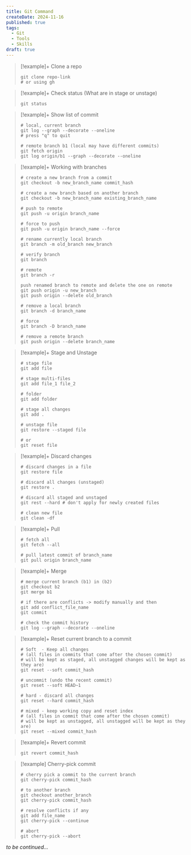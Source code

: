 ```yaml
---
title: Git Command
createDate: 2024-11-16
published: true
tags:
  - Git
  - Tools
  - Skills
draft: true
---
```


> [!example]+ Clone a repo
>
> ```shell
> git clone repo-link
> # or using gh
> ```

> [!example]+ Check status (What are in stage or unstage)
>
> ```shell
> git status
> ```

> [!example]+ Show list of commit
>
> ```shell
> # local, current branch
> git log --graph --decorate --oneline
> # press "q" to quit
>
> # remote branch b1 (local may have different commits)
> git fetch origin
> git log origin/b1 --graph --decorate --oneline
> ```

> [!example]+ Working with branches
>
> ```shell
> # create a new branch from a commit
> git checkout -b new_branch_name commit_hash
>
> # create a new branch based on another branch
> git checkout -b new_branch_name existing_branch_name
>
> # push to remote
> git push -u origin branch_name
>
> # force to push
> git push -u origin branch_name --force
>
> # rename currently local branch
> git branch -m old_branch new_branch
>
> # verify branch
> git branch
>
> # remote
> git branch -r
>
> push renamed branch to remote and delete the one on remote
> git push origin -u new_branch
> git push origin --delete old_branch
>
> # remove a local branch
> git branch -d branch_name
>
> # force
> git branch -D branch_name
>
> # remove a remote branch
> git push origin --delete branch_name
> ```

> [!example]+ Stage and Unstage
>
> ```shell
> # stage file
> git add file
>
> # stage multi-files
> git add file_1 file_2
>
> # folder
> git add folder
>
> # stage all changes
> git add .
>
> # unstage file
> git restore --staged file
>
> # or
> git reset file
> ```

> [!example]+ Discard changes
>
> ```shell
> # discard changes in a file
> git restore file
>
> # discard all changes (unstaged)
> git restore .
>
> # discard all staged and unstaged
> git rest --hard # don't apply for newly created files
>
> # clean new file
> git clean -df
> ```

> [!example]+ Pull
>
> ```shell
> # fetch all
> git fetch --all
>
> # pull latest commit of branch_name
> git pull origin branch_name
> ```

> [!example]+ Merge
>
> ```shell
> # merge current branch (b1) in (b2)
> git checkout b2
> git merge b1
>
> # if there are conflicts -> modify manually and then
> git add conflict_file_name
> git commit
>
> # check the commit history
> git log --graph --decorate --oneline
> ```

> [!example]+ Reset current branch to a commit
>
> ```shell
> # Soft  - Keep all changes
> # (all files in commits that come after the chosen commit)
> # will be kept as staged, all unstagged changes will be kept as they are)
> git reset --soft commit_hash
>
> # uncommit (undo the recent commit)
> git reset --soft HEAD~1
>
> # hard - discard all changes
> git reset --hard commit_hash
>
> # mixed - keep working copy and reset index
> # (all files in commit that come after the chosen commit)
> # will be kept as unstagged, all unstagged will be kept as they are)
> git reset --mixed commit_hash
> ```

> [!example]+ Revert commit
>
> ```shell
> git revert commit_hash
> ```

> [!example] Cherry-pick commit
>
> ```shell
> # cherry pick a commit to the current branch
> git cherry-pick commit_hash
>
> # to another branch
> git checkout another_branch
> git cherry-pick commit_hash
>
> # resolve conflicts if any
> git add file_name
> git cherry-pick --continue
>
> # abort
> git cherry-pick --abort
> ```

_to be continued..._
